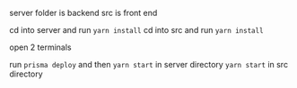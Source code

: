 server folder is backend
src is front end

cd into server and run `yarn install`
cd into src and run `yarn install`

open 2 terminals

run `prisma deploy` and then `yarn start` in server directory
`yarn start` in src directory
